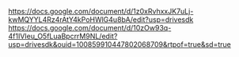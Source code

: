 https://docs.google.com/document/d/1z0xRvhxxJK7uLj-kwMQYYL4Rz4rAtY4kPoHWlG4u8bA/edit?usp=drivesdk
https://docs.google.com/document/d/10zOw93q-4f1IVIeu_O5fLuaBpcrrM9NL/edit?usp=drivesdk&ouid=100859910447802068709&rtpof=true&sd=true
